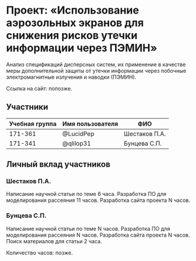 # Проект: «Использование аэрозольных экранов для снижения рисков утечки информации через ПЭМИН»

Анализ спецификаций дисперсных систем, их применение в качестве меры дополнительной защиты от утечки
информации через побочные электромагнитные излучения и наводки (ПЭМИН). 

Ссылка на сайт: попозже.

## Участники

| Учебная группа | Имя пользователя | ФИО                      |
|----------------|------------------|--------------------------|
| 171-361        | @LucidPep       | Шестаков П.А.              |
| 171-341        | @qlilop31       | Бунцева С.П.              |


## Личный вклад участников

### Шестаков П.А.

Написание научной статьи по теме 6 часа. Разработка ПО для моделирования рассеяния 11 часов. Разработка сайта
проекта N часов.

### Бунцева С.П.

Написание научной статьи по теме N часов. Разработка ПО для моделирования рассеяния N часов. Разработка сайта
проекта N часов. Поиск материалов для статьи 2 часа.

Количество часов: позже.
